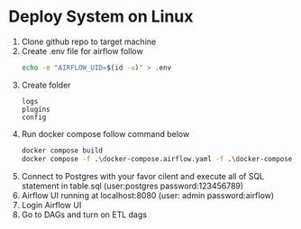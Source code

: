 # Deploy System on Linux

1. Clone github repo to target machine
2. Create .env file for airflow follow 
    ```sh
    echo -e "AIRFLOW_UID=$(id -u)" > .env
    ```
3. Create folder 
    ```
    logs
    plugins
    config
    ```
4. Run docker compose follow command below
    ```sh
    docker compose build
    docker compose -f .\docker-compose.airflow.yaml -f .\docker-compose.yaml up -d --build
    ```
5. Connect to Postgres with your favor cilent and execute all of SQL statement in table.sql (user:postgres password:123456789)
6. Airflow UI running at localhost:8080 (user: admin password:airflow)
7. Login Airflow UI 
8. Go to DAGs and turn on ETL dags



